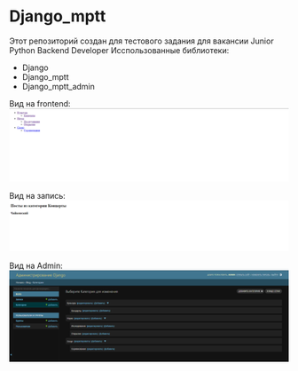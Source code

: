 # Django_mptt
Этот репозиторий создан для тестового задания для вакансии Junior Python Backend Developer
Исспользованные библиотеки:
* Django
* Django_mptt
* Django_mptt_admin

Вид на frontend: 
![alt text](images/frontend_header.png)

Вид на запись: 
![alt text](images/post.png)

Вид на Admin: 
![alt text](images/admin.png)
